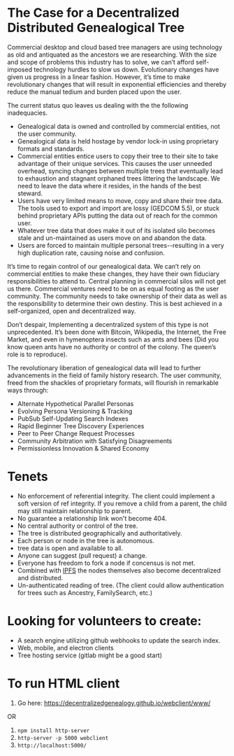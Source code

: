 # The Case for a Decentralized Distributed Genealogical Tree

Commercial desktop and cloud based tree managers are using technology as old and antiquated as the ancestors we are researching. With the size and scope of problems this industry has to solve, we can’t afford self-imposed technology hurdles to slow us down. Evolutionary changes have given us progress in a linear fashion. However, it’s time to make revolutionary changes that will result in exponential efficiencies and thereby reduce the manual tedium and burden placed upon the user.

The current status quo leaves us dealing with the the following inadequacies.
- Genealogical data is owned and controlled by commercial entities, not the user community.
- Genealogical data is held hostage by vendor lock-in using proprietary formats and standards.
- Commercial entities entice users to copy their tree to their site to take advantage of their unique services. This causes the user unneeded overhead, syncing changes between multiple trees that eventually lead to exhaustion and stagnant orphaned trees littering the landscape. We need to leave the data where it resides, in the hands of the best steward.
- Users have very limited means to move, copy and share their tree data. The tools used to export and import are lossy (GEDCOM 5.5), or stuck behind proprietary APIs putting the data out of reach for the common user.
- Whatever tree data that does make it out of its isolated silo becomes stale and un-maintained as users move on and abandon the data.
- Users are forced to maintain multiple personal trees--resulting in a very high duplication rate, causing noise and confusion.

It’s time to regain control of our genealogical data. We can’t rely on commercial entities to make these changes, they have their own fiduciary responsibilities to attend to. Central planning in commercial silos will not get us there. Commercial ventures need to be on as equal footing as the user community. The community needs to take ownership of their data as well as the responsibility to determine their own destiny. This is best achieved in a self-organized, open and decentralized way.

Don’t despair, Implementing a decentralized system of this type is not unprecedented. It’s been done with Bitcoin, Wikipedia, the Internet, the Free Market, and even in hymenoptera insects such as ants and bees (Did you know queen ants have no authority or control of the colony. The queen’s role is to reproduce).

The revolutionary liberation of genealogical data will lead to further advancements in the field of family history research. The user community, freed from the shackles of proprietary formats, will flourish in remarkable ways through:

- Alternate Hypothetical Parallel Personas
- Evolving Persona Versioning & Tracking 
- PubSub Self-Updating Search Indexes
- Rapid Beginner Tree Discovery Experiences
- Peer to Peer Change Request Processes 
- Community Arbitration with Satisfying Disagreements
- Permissionless Innovation & Shared Economy

# Tenets
- No enforcement of referential integrity. The client could implement a soft version of ref integrity. If you remove a child from a parent, the child may still maintain relationship to parent.
- No guarantee a relationship link won't become 404.
- No central authority or control of the tree.
- The tree is distributed geographically and authoritatively.
- Each person or node in the tree is autonomous.
- tree data is open and available to all.
- Anyone can suggest (pull request) a change.
- Everyone has freedom to fork a node if concensus is not met.
- Combined with [IPFS](https://ipfs.io/ "InterPlanetary File System") the nodes themselves also become decentralized and distributed.
- Un-authenticated reading of tree. (The client could allow authentication for trees such as Ancestry, FamilySearch, etc.)

# Looking for volunteers to create:
* A search engine utilizing github webhooks to update the search index.
* Web, mobile, and electron clients
* Tree hosting service (gitlab might be a good start)

# To run HTML client
1. Go here: https://decentralizedgenealogy.github.io/webclient/www/

OR

1. `npm install http-server`
2. `http-server -p 5000 webclient`
3. `http://localhost:5000/`
